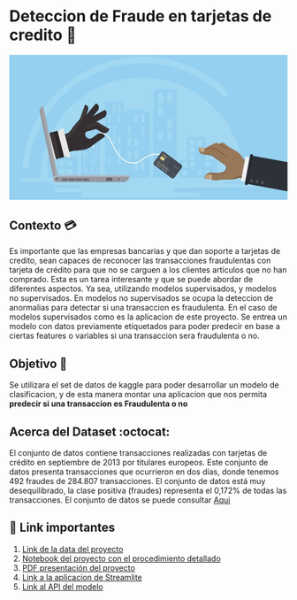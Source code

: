 # **Deteccion de Fraude en tarjetas de credito** 💸

![banner_proyecto](Figures/card_banner.jpg)

## Contexto 💳
Es importante que las empresas bancarias y que dan soporte a tarjetas de credito, sean capaces de reconocer las transacciones fraudulentas con tarjeta de crédito para que no se carguen a los clientes artículos que no han comprado. Esta es un tarea interesante y que se puede abordar de diferentes aspectos. Ya sea, utilizando modelos supervisados, y modelos no supervisados. En modelos no supervisados se ocupa la deteccion de anormalias para detectar si una transaccion es fraudulenta. En el caso de modelos supervisados como es la aplicacion de este proyecto. Se entrea un modelo con datos previamente etiquetados para poder predecir en base a ciertas features o variables si una transaccion sera fraudulenta o no.

## Objetivo 💢
Se utilizara el set de datos de kaggle para poder desarrollar un  modelo  de clasificacion,  y de esta manera montar una aplicacion que nos permita **predecir si una transaccion es Fraudulenta o no**

## Acerca del Dataset :octocat:
El conjunto de datos contiene transacciones realizadas con tarjetas de crédito en septiembre de 2013 por titulares europeos.
Este conjunto de datos presenta transacciones que ocurrieron en dos días, donde tenemos 492 fraudes de 284.807 transacciones. El conjunto de datos está muy desequilibrado, la clase positiva (fraudes) representa el 0,172% de todas las transacciones. 
El conjunto de datos se puede consultar [Aqui](https://www.kaggle.com/datasets/mlg-ulb/creditcardfraud)

## 🔗 Link importantes 
1. [Link de la data del proyecto](codigo/data/creditcard.csv)
2. [Notebook del proyecto con el procedimiento detallado](https://nbviewer.org/github/SergioRodMa/Proyecto_CF_ML/blob/main/codigo/Fraude_ML.ipynb)
2. [PDF presentación del proyecto](Presentacion_Credit_card)
3. [Link a la aplicacion de Streamlite](https://fraude.streamlit.app/)
4. [Link al API del modelo](https://fastapimlcf.ue.r.appspot.com/info)

